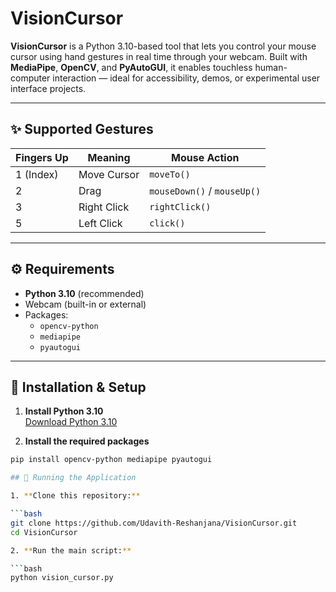 # VisionCursor

**VisionCursor** is a Python 3.10-based tool that lets you control your mouse cursor using hand gestures in real time through your webcam. Built with **MediaPipe**, **OpenCV**, and **PyAutoGUI**, it enables touchless human-computer interaction — ideal for accessibility, demos, or experimental user interface projects.

---

## ✨ Supported Gestures

| Fingers Up | Meaning     | Mouse Action           |
|------------|-------------|------------------------|
| 1 (Index)  | Move Cursor | `moveTo()`             |
| 2          | Drag        | `mouseDown()` / `mouseUp()` |
| 3          | Right Click | `rightClick()`         |
| 5          | Left Click  | `click()`              |

---

## ⚙️ Requirements

- **Python 3.10** (recommended)
- Webcam (built-in or external)
- Packages:
  - `opencv-python`
  - `mediapipe`
  - `pyautogui`

---

## 🔧 Installation & Setup

1. **Install Python 3.10**  
   [Download Python 3.10](https://www.python.org/downloads/release/python-3100/)

2. **Install the required packages**

```bash
pip install opencv-python mediapipe pyautogui

## 🚀 Running the Application

1. **Clone this repository:**

```bash
git clone https://github.com/Udavith-Reshanjana/VisionCursor.git
cd VisionCursor

2. **Run the main script:**

```bash
python vision_cursor.py

